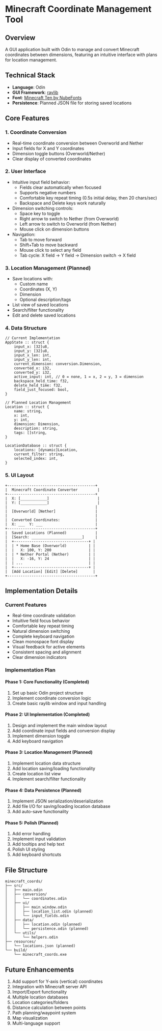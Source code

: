 # Minecraft Coordinate Management Tool

## Overview
A GUI application built with Odin to manage and convert Minecraft coordinates between dimensions, featuring an intuitive interface with plans for location management.

## Technical Stack
- **Language**: Odin
- **GUI Framework**: [raylib](https://www.raylib.com/)
- **Font**: [Minecraft Ten by NubeFonts](https://www.fontspace.com/minecraft-ten-font-f40317)
- **Persistence**: Planned JSON file for storing saved locations

## Core Features

### 1. Coordinate Conversion
- Real-time coordinate conversion between Overworld and Nether
- Input fields for X and Y coordinates
- Dimension toggle buttons (Overworld/Nether)
- Clear display of converted coordinates

### 2. User Interface
- Intuitive input field behavior:
  - Fields clear automatically when focused
  - Supports negative numbers
  - Comfortable key repeat timing (0.5s initial delay, then 20 chars/sec)
  - Backspace and Delete keys work naturally
- Dimension switching controls:
  - Space key to toggle
  - Right arrow to switch to Nether (from Overworld)
  - Left arrow to switch to Overworld (from Nether)
  - Mouse click on dimension buttons
- Navigation:
  - Tab to move forward
  - Shift+Tab to move backward
  - Mouse click to select any field
  - Tab cycle: X field → Y field → Dimension switch → X field

### 3. Location Management (Planned)
- Save locations with:
  - Custom name
  - Coordinates (X, Y)
  - Dimension
  - Optional description/tags
- List view of saved locations
- Search/filter functionality
- Edit and delete saved locations

### 4. Data Structure

```odin
// Current Implementation
AppState :: struct {
    input_x: [32]u8,
    input_y: [32]u8,
    input_x_len: int,
    input_y_len: int,
    current_dimension: conversion.Dimension,
    converted_x: i32,
    converted_y: i32,
    active_input: int, // 0 = none, 1 = x, 2 = y, 3 = dimension
    backspace_held_time: f32,
    delete_held_time: f32,
    field_just_focused: bool,
}

// Planned Location Management
Location :: struct {
    name: string,
    x: int,
    y: int,
    dimension: Dimension,
    description: string,
    tags: []string,
}

LocationDatabase :: struct {
    locations: [dynamic]Location,
    current_filter: string,
    selected_index: int,
}
```

### 5. UI Layout

```
+----------------------------------------+
|  Minecraft Coordinate Converter         |
+----------------------------------------+
|  X: [____________]                      |
|  Y: [____________]                      |
|                                        |
|  [Overworld] [Nether]                  |
|                                        |
|  Converted Coordinates:                |
|  X: ___  Y: ___                        |
+----------------------------------------+
|  Saved Locations (Planned)             |
|  [Search: _______________________]     |
|  +----------------------------------+ |
|  | * Home Base (Overworld)          | |
|  |   X: 100, Y: 200                 | |
|  | * Nether Portal (Nether)         | |
|  |   X: -16, Y: 24                  | |
|  | ...                              | |
|  +----------------------------------+ |
|  [Add Location] [Edit] [Delete]       |
+----------------------------------------+
```

## Implementation Details

### Current Features
- Real-time coordinate validation
- Intuitive field focus behavior
- Comfortable key repeat timing
- Natural dimension switching
- Complete keyboard navigation
- Clean monospace font display
- Visual feedback for active elements
- Consistent spacing and alignment
- Clear dimension indicators

### Implementation Plan

#### Phase 1: Core Functionality (Completed)
1. Set up basic Odin project structure
2. Implement coordinate conversion logic
3. Create basic raylib window and input handling

#### Phase 2: UI Implementation (Completed)
1. Design and implement the main window layout
2. Add coordinate input fields and conversion display
3. Implement dimension toggle
4. Add keyboard navigation

#### Phase 3: Location Management (Planned)
1. Implement location data structure
2. Add location saving/loading functionality
3. Create location list view
4. Implement search/filter functionality

#### Phase 4: Data Persistence (Planned)
1. Implement JSON serialization/deserialization
2. Add file I/O for saving/loading location database
3. Add auto-save functionality

#### Phase 5: Polish (Planned)
1. Add error handling
2. Implement input validation
3. Add tooltips and help text
4. Polish UI styling
5. Add keyboard shortcuts

## File Structure

```
minecraft_coords/
├── src/
│   ├── main.odin
│   ├── conversion/
│   │   └── coordinates.odin
│   ├── ui/
│   │   ├── main_window.odin
│   │   ├── location_list.odin (planned)
│   │   └── input_fields.odin
│   ├── data/
│   │   ├── location.odin (planned)
│   │   └── persistence.odin (planned)
│   └── utils/
│       └── helpers.odin
├── resources/
│   └── locations.json (planned)
└── build/
    └── minecraft_coords.exe
```

## Future Enhancements
1. Add support for Y-axis (vertical) coordinates
2. Integration with Minecraft server API
3. Import/Export functionality
4. Multiple location databases
5. Location categories/folders
6. Distance calculation between points
7. Path planning/waypoint system
8. Map visualization
9. Multi-language support
